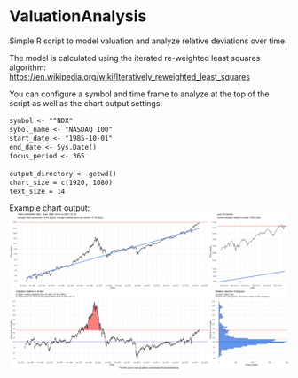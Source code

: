 # ValuationAnalysis
Simple R script to model valuation and analyze relative deviations over time.

The model is calculated using the iterated re-weighted least squares algorithm:  
https://en.wikipedia.org/wiki/Iteratively_reweighted_least_squares

You can configure a symbol and time frame to analyze at the top of the script as well as the chart output settings:

```
symbol <- "^NDX"
sybol_name <- "NASDAQ 100"
start_date <- "1985-10-01"
end_date <- Sys.Date()
focus_period <- 365

output_directory <- getwd()
chart_size = c(1920, 1080)
text_size = 14
```

Example chart output:
![This is an image](example-chart.png)
